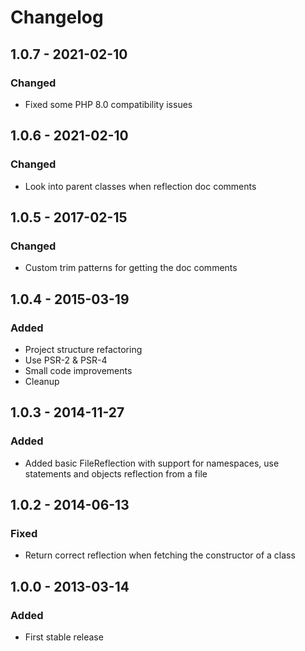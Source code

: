 # Changelog

## 1.0.7 - 2021-02-10

### Changed
- Fixed some PHP 8.0 compatibility issues

## 1.0.6 - 2021-02-10

### Changed
- Look into parent classes when reflection doc comments

## 1.0.5 - 2017-02-15

### Changed
- Custom trim patterns for getting the doc comments

## 1.0.4 - 2015-03-19

### Added
- Project structure refactoring
- Use PSR-2 & PSR-4
- Small code improvements
- Cleanup

## 1.0.3 - 2014-11-27

### Added
- Added basic FileReflection with support for namespaces, use statements and objects reflection from a file

## 1.0.2 - 2014-06-13

### Fixed
- Return correct reflection when fetching the constructor of a class

## 1.0.0 - 2013-03-14

### Added
- First stable release
